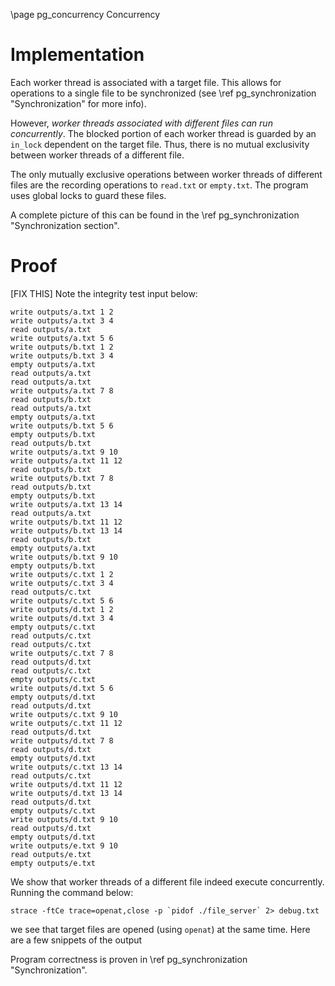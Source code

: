 \page pg_concurrency Concurrency

# Implementation
Each worker thread is associated with a target file. This allows for operations to a single file to be synchronized (see \ref pg_synchronization "Synchronization" for more info).

However, *worker threads associated with different files can run concurrently*. The blocked portion of each worker thread is guarded by an `in_lock` dependent on the target file. Thus, there is no mutual exclusivity between worker threads of a different file. 

The only mutually exclusive operations between worker threads of different files are the recording operations to `read.txt` or `empty.txt`. The program uses global locks to guard these files.

A complete picture of this can be found in the \ref pg_synchronization "Synchronization section".

# Proof
[FIX THIS]
Note the integrity test input below:

    write outputs/a.txt 1 2
    write outputs/a.txt 3 4
    read outputs/a.txt
    write outputs/a.txt 5 6
    write outputs/b.txt 1 2
    write outputs/b.txt 3 4
    empty outputs/a.txt
    read outputs/a.txt
    read outputs/a.txt
    write outputs/a.txt 7 8
    read outputs/b.txt
    read outputs/a.txt
    empty outputs/a.txt
    write outputs/b.txt 5 6
    empty outputs/b.txt
    read outputs/b.txt
    write outputs/a.txt 9 10
    write outputs/a.txt 11 12
    read outputs/b.txt
    write outputs/b.txt 7 8
    read outputs/b.txt
    empty outputs/b.txt
    write outputs/a.txt 13 14
    read outputs/a.txt
    write outputs/b.txt 11 12
    write outputs/b.txt 13 14
    read outputs/b.txt
    empty outputs/a.txt
    write outputs/b.txt 9 10
    empty outputs/b.txt
    write outputs/c.txt 1 2
    write outputs/c.txt 3 4
    read outputs/c.txt
    write outputs/c.txt 5 6
    write outputs/d.txt 1 2
    write outputs/d.txt 3 4
    empty outputs/c.txt
    read outputs/c.txt
    read outputs/c.txt
    write outputs/c.txt 7 8
    read outputs/d.txt
    read outputs/c.txt
    empty outputs/c.txt
    write outputs/d.txt 5 6
    empty outputs/d.txt
    read outputs/d.txt
    write outputs/c.txt 9 10
    write outputs/c.txt 11 12
    read outputs/d.txt
    write outputs/d.txt 7 8
    read outputs/d.txt
    empty outputs/d.txt
    write outputs/c.txt 13 14
    read outputs/c.txt
    write outputs/d.txt 11 12
    write outputs/d.txt 13 14
    read outputs/d.txt
    empty outputs/c.txt
    write outputs/d.txt 9 10
    read outputs/d.txt
    empty outputs/d.txt
    write outputs/e.txt 9 10
    read outputs/e.txt
    empty outputs/e.txt

We show that worker threads of a different file indeed execute concurrently. Running the command below:

    strace -ftCe trace=openat,close -p `pidof ./file_server` 2> debug.txt

we see that target files are opened (using `openat`) at the same time. Here are a few snippets of the output

Program correctness is proven in \ref pg_synchronization "Synchronization".
